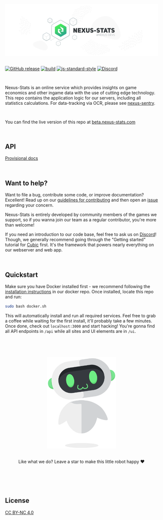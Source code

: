 [![Nexus-Stats](/.github/banner.png)](https://github.com/nexus-devs)

##

 [![GitHub release](https://img.shields.io/github/release/nexus-devs/nexus-stats.svg)]()
 [![build](https://ci.nexus-stats.com/api/badges/nexus-devs/nexus-stats/status.svg)](https://ci.nexus-stats.com/nexus-devs/nexus-stats)
 [![js-standard-style](https://img.shields.io/badge/code%20style-standard-brightgreen.svg)](http://standardjs.com)
 [![Discord](https://img.shields.io/discord/195582152849620992.svg?logo=discord)](https://discord.gg/AG8RPZ8)

 <br>

Nexus-Stats is an online service which provides insights on game economics and other ingame data with the use of cutting edge technology. This repo contains the application logic for our servers, including all statistics calculations. For data-tracking via OCR, please see [nexus-sentry](https://github.com/nexus-devs/nexus-sentry).

<br>

You can find the live version of this repo at [beta.nexus-stats.com](https://beta.nexus-stats.com)

<br>

## API
[Provisional docs](https://drive.google.com/open?id=16rbyQAG1cgQhwfFfXcHqn-o8txZ5dAZBf4hzr3VeJJE)

<br>

## Want to help?
Want to file a bug, contribute some code, or improve documentation? Excellent!
Read up on our [guidelines for contributing](/.github/CONTRIBUTING.md) and then open an
[issue](https://github.com/nexus-devs/nexus-stats/issues) regarding your
concern.

Nexus-Stats is entirely developed by community members of the games we support,
so if you wanna join our team as a regular contributor, you're more than welcome!

If you need an introduction to our code base, feel free to ask us on
[Discord](https://discord.gg/AG8RPZ8)! Though, we generally recommend going through
the "Getting started" tutorial for [Cubic](https://github.com/nexus-devs/cubic)
first. It's the framework that powers nearly everything on our webserver and
web app.

<br>

## Quickstart
Make sure you have Docker installed first - we recommend following the
[installation instructions](https://github.com/nexus-devs/docker) in our docker
repo. Once installed, locate this repo and run:
```sh
sudo bash docker.sh
```
This will automatically install and run all required services. Feel free to
grab a coffee while waiting for the first install, it'll probably take a few
minutes. Once done, check out `localhost:3000` and start hacking! You're gonna
find all API endpoints in `/api` while all sites and UI elements are in `/ui`.

<br>

##

<br>

<div style="text-align:center">
<img src ="/.github/blobob.gif" height="300" />

<br>
<br>

Like what we do? Leave a star to make this little robot happy ❤️
</div>

<br>

##

<br>


## License
[CC BY-NC 4.0](https://creativecommons.org/licenses/by-nc/4.0/)
